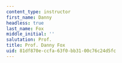 ```yaml
---
content_type: instructor
first_name: Danny
headless: true
last_name: Fox
middle_initial: ''
salutation: Prof.
title: Prof. Danny Fox
uid: 81df870e-ccfa-63f0-bb31-00c76c24d5fc
---
```

